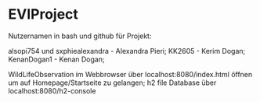 # EVIProject

Nutzernamen in bash und github für Projekt:

alsopi754 und sxphiealexandra - Alexandra Pieri;
KK2605 - Kerim Dogan;
KenanDogan1 - Kenan Dogan;

WildLifeObservation im Webbrowser über localhost:8080/index.html öffnen um auf Homepage/Startseite zu gelangen;
h2 file Database über localhost:8080/h2-console 
